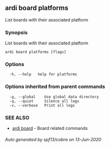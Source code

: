 ## ardi board platforms

List boards with their associated platform

### Synopsis


List boards with their associated platform

```
ardi board platforms [flags]
```

### Options

```
  -h, --help   help for platforms
```

### Options inherited from parent commands

```
  -g, --global    Use global data directory
  -q, --quiet     Silence all logs
  -v, --verbose   Print all logs
```

### SEE ALSO

* [ardi board](ardi_board.md)	 - Board related commands

###### Auto generated by spf13/cobra on 13-Jun-2020

